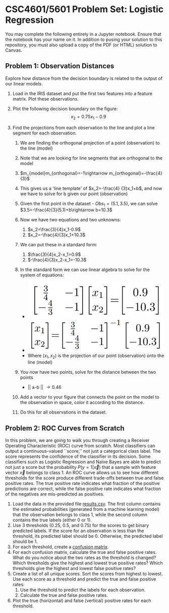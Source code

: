 # CSC4601/5601 Problem Set: Logistic Regression

You may complete the following entirely in a Jupyter notebook. Ensure that the notebook has your name on it. In addition to pusing your solution to this repository, you must also upload a copy of the PDF (or HTML) solution to Canvas.

## Problem 1: Observation Distances

Explore how distance from the decision boundary is related to the output of our linear models.

1. Load in the IRIS dataset and put the first two features into a feature matrix. Plot these observations.

2. Plot the following decision boundary on the figure: $$x_2=0.75x_1-0.9$$

3. Find the projections from each observation to the line and plot a line segment for each observation.
   1. We are finding the orthogonal projection of a point (observation) to the line (model)
   2. Note that we are looking for line segments that are orthogonal to the model
   3. $m_{model}m_{orthogonal}=-1\rightarrow m_{orthogonal}=-\frac{4}{3}$
   4. This gives us a 'line template' of $x_2=-\frac{4} {3}x_1+b$, and now we have to solve for b given our point (observation)
   5. Given the first point in the dataset - $Obs_{1}=(5.1,3.5)$, we can solve $3.5=-\frac{4}{3}(5.1)+b\rightarrow b=10.3$
   6. Now we have two equations and two unknowns:
      1. $x_2=\frac{3}{4}x_1-0.9$
      2. $x_2=-\frac{4}{3}x_1+10.3$
   7. We can put these in a standard form:
      1. $\frac{3}{4}x_2-x_1=0.9$
      2. $-\frac{4}{3}x_2-x_1=-10.3$
   8. In the standard form we can use linear algebra to solve for the system of equations:
      - ![standard form](Images/standard_matrix.png)
      - ![rearranged form](Images/rearrange_matrix.png)
      - Where $(x_1,x_2)$ is the projection of our point (observation) onto the line (model)

   9. You now have two points, solve for the distance between the two points
       - $\lvert\lvert$ a-b $\lvert\lvert$ $\rightarrow0.46$

   10. Add a vector to your figure that connects the point on the model to the observation in space, color it according to the distance.
   11. Do this for all observations in the dataset.

## Problem 2: ROC Curves from Scratch

In this problem, we are going to walk you through creating a Receiver Operating Characteristic (ROC) curve from scratch. Most classifiers can output a continuous-valued ``score,'' not just a categorical class label. The score represents the confidence of the classifier in its decision. Some classifiers such as Logistic Regression and Naïve Bayes are able to predict not just a score but the probability $P(y = 1 | \vec{x})$ that a sample with feature vector $\vec{x}$ belongs to class $1$. An ROC curve allows us to see how different thresholds for the score produce different trade-offs between true and false positive rates. The true positive rate indicates what fraction of the positive predictions are correct, while the false positive rate indicates what fraction of the negatives are mis-predicted as positives.

1. Load the data in the provided file [results.csv](Data\results.csv). The first column contains the estimated probabilities (generated from a machine learning model) that the observation belongs to class 1, while the second column contains the true labels (either 0 or 1).
2. Use 3 thresholds (0.25, 0.5, and 0.75) for the scores to get binary predicted labels. If the score for an observation is less than the threshold, its predicted label should be 0. Otherwise, the predicted label should be 1.
3. For each threshold, create a [confusion matrix](https://scikit-learn.org/stable/modules/generated/sklearn.metrics.confusion_matrix.html).
4. For each confusion matrix, calculate the true and false positive rates. What do you notice about the two rates as the threshold is changed?  Which thresholds give the highest and lowest true positive rates?  Which thresholds give the highest and lowest false positive rates?
5. Create a list of all unique scores. Sort the scores from highest to lowest. Use each score as a threshold and predict the true and false positive rates:
    1. Use the threshold to predict the labels for each observation.
    2. Calculate the true and false positive rates.
6. Plot the true (horizontal) and false (vertical) positive rates for each threshold.
